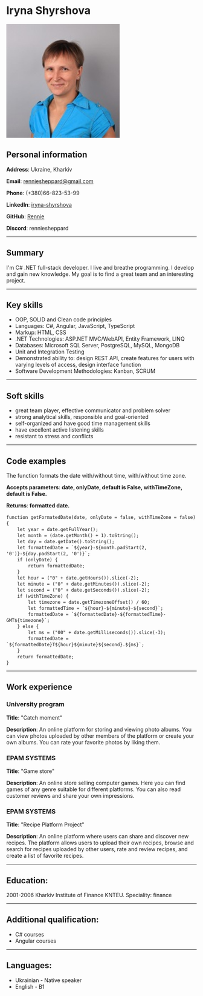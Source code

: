 # Iryna Shyrshova

<img src="./images/photo.jpg" alt="photo" style="width:300px;height:auto;">

## Personal information

**Address**: Ukraine, Kharkiv

**Email**: renniesheppard@gmail.com

**Phone**: (+380)66-823-53-99

**LinkedIn**: [iryna-shyrshova](https://www.linkedin.com/in/iryna-shyrshova-27968880)

**GitHub**: [Rennie](https://github.com/IRIKA)

**Discord**: renniesheppard

---

## Summary

I'm C# .NET full-stack developer. I live and breathe programming. I develop and gain new knowledge. My goal is to find a great team and an interesting project.

---

## Key skills

- OOP, SOLID and Clean code principles
- Languages: C#, Angular, JavaScript, TypeScript
- Markup: HTML, CSS
- .NET Technologies: ASP.NET MVC/WebAPI, Entity Framework, LINQ
- Databases: Microsoft SQL Server, PostgreSQL, MySQL, MongoDB
- Unit and Integration Testing
- Demonstrated ability to: design REST API, create features for users with varying levels of access, design interface function
- Software Development Methodologies: Kanban, SCRUM

---

## Soft skills

- great team player, effective communicator and problem solver
- strong analytical skills, responsible and goal-oriented
- self-organized and have good time management skills
- have excellent active listening skills
- resistant to stress and conflicts

---

## Code examples

The function formats the date with/without time, with/without time zone.

**Accepts parameters**: **date, onlyDate, default is False, withTimeZone, default is False.**

**Returns**: **formatted date.**

```
function getFormatedDate(date, onlyDate = false, withTimeZone = false) {
    let year = date.getFullYear();
    let month = (date.getMonth() + 1).toString();
    let day = date.getDate().toString();
    let formattedDate = `${year}-${month.padStart(2, '0')}-${day.padStart(2, '0')}`;
    if (onlyDate) {
        return formattedDate;
    }
    let hour = ("0" + date.getHours()).slice(-2);
    let minute = ("0" + date.getMinutes()).slice(-2);
    let second = ("0" + date.getSeconds()).slice(-2);
    if (withTimeZone) {
        let timezone = date.getTimezoneOffset() / 60;
        let formattedTime = `${hour}-${minute}-${second}`;
        formattedDate = `${formattedDate}-${formattedTime}-GMT${timezone}`;
    } else {
        let ms = ("00" + date.getMilliseconds()).slice(-3);
        formattedDate = `${formattedDate}T${hour}${minute}${second}.${ms}`;
    }
    return formattedDate;
}
```

---

## Work experience

### University program

**Title**: "Catch moment"

**Description**: An online platform for storing and viewing photo albums. You can view photos uploaded by other members of the platform or create your own albums. You can rate your favorite photos by liking them.

### EPAM SYSTEMS

**Title**: "Game store"

**Description**: An online store selling computer games. Here you can find games of any genre suitable for different platforms. You can also read customer reviews and share your own impressions.

### EPAM SYSTEMS

**Title**: "Recipe Platform Project"

**Description**: An online platform where users can share and discover new recipes. The platform allows users to upload their own recipes, browse and search for recipes uploaded by other users, rate and review recipes, and create a list of favorite recipes.

---

## Education:

2001-2006 Kharkiv Institute of Finance KNTEU. Speciality: finance

---

## Additional qualification:

- C# courses
- Angular courses

---

## Languages:

- Ukrainian - Native speaker
- English - B1
